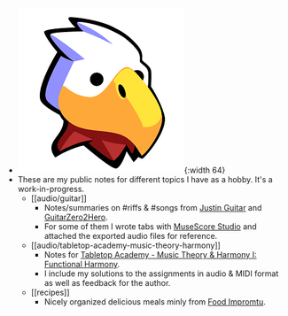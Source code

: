 - ![avatar01.png](../assets/avatar01_1728934306616_0.png){:width 64}
- These are my public notes for different topics I have as a hobby. It's a work-in-progress.
	- [[audio/guitar]]
		- Notes/summaries on #riffs & #songs from [Justin Guitar](https://www.justinguitar.com) and [GuitarZero2Hero](https://www.guitarzero2hero.com).
		- For some of them I wrote tabs with [MuseScore Studio](https://musescore.org/en) and attached the exported audio files for reference.
	- [[audio/tabletop-academy-music-theory-harmony]]
		- Notes for [Tabletop Academy - Music Theory & Harmony I: Functional Harmony](https://www.tabletopcomposer.com/academy).
		- I include my solutions to the assignments in audio & MIDI format as well as feedback for the author.
	- [[recipes]]
		- Nicely organized delicious meals minly from [Food Impromtu](https://www.youtube.com/@FoodImpromptu).
